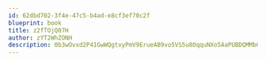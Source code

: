 ```yaml
---
id: 62dbd702-3f4e-47c5-b4ad-e8cf3ef70c2f
blueprint: book
title: z2fTOjQ07H
author: zYT2WhZONH
description: 0b3wOvxd2P41GwWQgtvyPmV9ErueAB9vo5VS5u8OqquNXo5AaPUBDQMMbGqSIkTt4sd4XoRyWpaYIwHzdvzSp0FqgxGdXinbotsd
---
```

